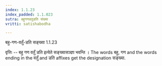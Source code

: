 ```yaml
---
index: 1.1.23
index_padded: 1.1.023
sutra: बहुगणवतुडति संख्या
vritti: satishabodha

---
```

 बहु-गण-वतुँ-डति सङ्ख्या 1.1.23 


वृत्तिः -- बहु गण वतुँ डति इत्येते सङ्ख्यासञ्ज्ञा भवन्ति । The words बहु, गण and the words ending in the वतुँ and डति affixes get the designation सङ्ख्या. 
